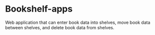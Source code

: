 # Bookshelf-apps
Web application that can enter book data into shelves, move book data between shelves, and delete book data from shelves.
